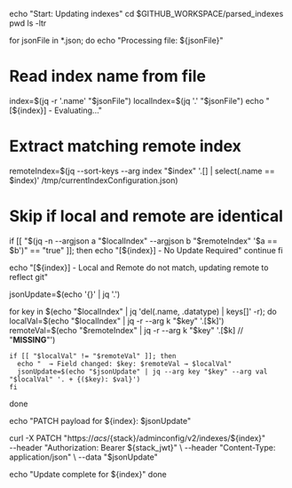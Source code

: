 echo "Start: Updating indexes"
cd $GITHUB_WORKSPACE/parsed_indexes
pwd
ls -ltr

for jsonFile in *.json; do
  echo "Processing file: ${jsonFile}"

  # Read index name from file
  index=$(jq -r '.name' "$jsonFile")
  localIndex=$(jq '.' "$jsonFile")
  echo "[${index}] - Evaluating..."

  # Extract matching remote index
  remoteIndex=$(jq --sort-keys --arg index "$index" '.[] | select(.name == $index)' /tmp/currentIndexConfiguration.json)

  # Skip if local and remote are identical
  if [[ "$(jq -n --argjson a "$localIndex" --argjson b "$remoteIndex" '$a == $b')" == "true" ]]; then
    echo "[${index}] - No Update Required"
    continue
  fi

  echo "[${index}] - Local and Remote do not match, updating remote to reflect git"

  jsonUpdate=$(echo '{}' | jq '.')

  for key in $(echo "$localIndex" | jq 'del(.name, .datatype) | keys[]' -r); do
    localVal=$(echo "$localIndex" | jq -r --arg k "$key" '.[$k]')
    remoteVal=$(echo "$remoteIndex" | jq -r --arg k "$key" '.[$k] // "__MISSING__"')

    if [[ "$localVal" != "$remoteVal" ]]; then
      echo "  → Field changed: $key: $remoteVal → $localVal"
      jsonUpdate=$(echo "$jsonUpdate" | jq --arg key "$key" --arg val "$localVal" '. + {($key): $val}')
    fi
  done

  echo "PATCH payload for ${index}: $jsonUpdate"

  curl -X PATCH "https://${acs}/${stack}/adminconfig/v2/indexes/${index}" \
    --header "Authorization: Bearer ${stack_jwt}" \
    --header "Content-Type: application/json" \
    --data "$jsonUpdate"

  echo "Update complete for ${index}"
done